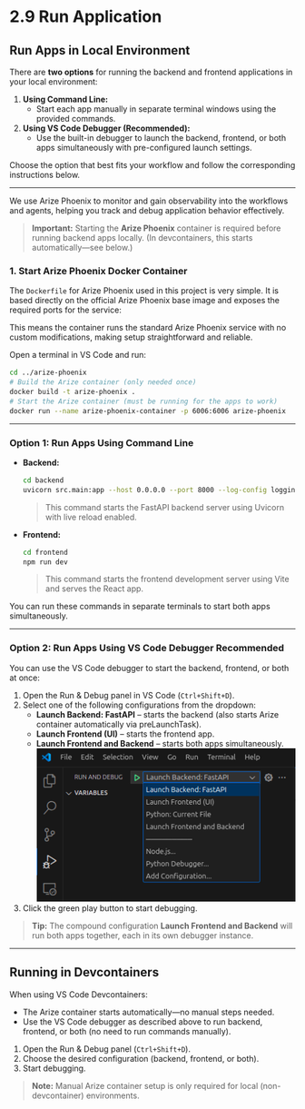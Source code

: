 # 2.9 Run Application

## Run Apps in Local Environment

There are **two options** for running the backend and frontend applications in your local environment:

1. **Using Command Line:**
   - Start each app manually in separate terminal windows using the provided commands.
2. **Using VS Code Debugger (Recommended):**
   - Use the built-in debugger to launch the backend, frontend, or both apps simultaneously with pre-configured launch settings.

Choose the option that best fits your workflow and follow the corresponding instructions below.

---

We use Arize Phoenix to monitor and gain observability into the workflows and agents, helping you track and debug application behavior effectively.
 
> **Important:** Starting the **Arize Phoenix** container is required before running backend apps locally. (In devcontainers, this starts automatically—see below.)


### 1. Start Arize Phoenix Docker Container

The `Dockerfile` for Arize Phoenix used in this project is very simple. It is based directly on the official Arize Phoenix base image and exposes the required ports for the service:

This means the container runs the standard Arize Phoenix service with no custom modifications, making setup straightforward and reliable.

Open a terminal in VS Code and run:

```bash
cd ../arize-phoenix
# Build the Arize container (only needed once)
docker build -t arize-phoenix .
# Start the Arize container (must be running for the apps to work)
docker run --name arize-phoenix-container -p 6006:6006 arize-phoenix
```
---

### Option 1: Run Apps Using Command Line

- **Backend:**
  ```bash
  cd backend
  uvicorn src.main:app --host 0.0.0.0 --port 8000 --log-config logging_config.yaml --reload
  ```
  > This command starts the FastAPI backend server using Uvicorn with live reload enabled.

- **Frontend:**
  ```bash
  cd frontend
  npm run dev
  ```
  > This command starts the frontend development server using Vite and serves the React app.


You can run these commands in separate terminals to start both apps simultaneously.

---

### Option 2: Run Apps Using VS Code Debugger **Recommended**

You can use the VS Code debugger to start the backend, frontend, or both at once:

1. Open the Run & Debug panel in VS Code (`Ctrl+Shift+D`).
2. Select one of the following configurations from the dropdown:
   - **Launch Backend: FastAPI** – starts the backend (also starts Arize container automatically via preLaunchTask).
   - **Launch Frontend (UI)** – starts the frontend app.
   - **Launch Frontend and Backend** – starts both apps simultaneously.
   ![debugger-dropdown](../img/debugger-drop-down.png)
3. Click the green play button to start debugging.

> **Tip:** The compound configuration **Launch Frontend and Backend** will run both apps together, each in its own debugger instance.

---

## Running in Devcontainers

When using VS Code Devcontainers:
- The Arize container starts automatically—no manual steps needed.
- Use the VS Code debugger as described above to run backend, frontend, or both (no need to run commands manually).

1. Open the Run & Debug panel (`Ctrl+Shift+D`).
2. Choose the desired configuration (backend, frontend, or both).
3. Start debugging.

> **Note:** Manual Arize container setup is only required for local (non-devcontainer) environments.

